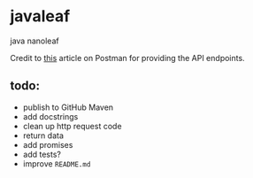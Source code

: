 # javaleaf
java nanoleaf


Credit to [this](https://documenter.getpostman.com/view/1559645/RW1gEcCH#cbbfadae-fa4a-4cdf-933e-1e9d8fbf40d0) article on Postman for providing the API endpoints. 


## todo:
- publish to GitHub Maven
- add docstrings
- clean up http request code
- return data
- add promises
- add tests?
- improve `README.md`